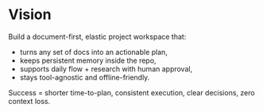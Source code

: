 # Vision

Build a document-first, elastic project workspace that:
- turns any set of docs into an actionable plan,
- keeps persistent memory inside the repo,
- supports daily flow + research with human approval,
- stays tool-agnostic and offline-friendly.

Success = shorter time-to-plan, consistent execution, clear decisions, zero context loss.